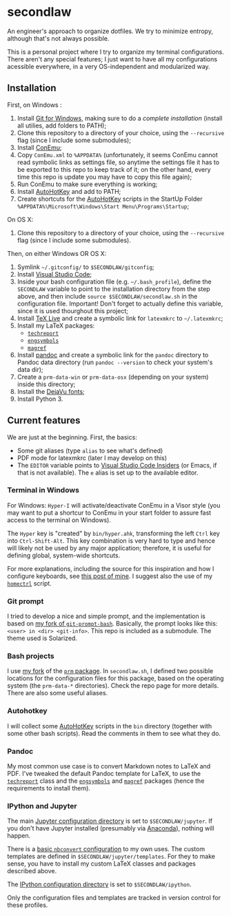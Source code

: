 secondlaw
=========

An engineer's approach to organize dotfiles. We try to minimize entropy, although that's not always possible.

This is a personal project where I try to organize my terminal configurations. There aren't any special features; I just want to have all my configurations acessible everywhere, in a very OS-independent and modularized way.

## Installation

First, on Windows :

1. Install [Git for Windows](https://git-for-windows.github.io/), making sure to do a *complete installation* (install all utilies, add folders to PATH);
2. Clone this repository to a directory of your choice, using the `--recursive` flag (since I include some submodules);
3. Install [ConEmu](https://conemu.github.io/);
4. Copy `ConEmu.xml` to `%APPDATA%` (unfortunately, it seems ConEmu cannot read symbolic links as settings file, so anytime the settings file it has to be exported to this repo to keep track of it; on the other hand, every time this repo is update you may have to copy this file again);
5. Run ConEmu to make sure everything is working;
6. Install [AutoHotKey][ahk] and add to PATH;
7. Create shortcuts for the [AutoHotKey][ahk] scripts in the StartUp Folder `%APPDATA%\Microsoft\Windows\Start Menu\Programs\Startup`;

On OS X:

1. Clone this repository to a directory of your choice, using the `--recursive` flag (since I include some submodules).

Then, on either Windows OR OS X:

1. Symlink `~/.gitconfig/` to `$SECONDLAW/gitconfig`;
2. Install [Visual Studio Code](https://code.visualstudio.com/);
3. Inside your bash configuration file (e.g. `~/.bash_profile`), define the `SECONDLAW` variable to point to the installation directory from the step above, and then include `source $SECONDLAW/secondlaw.sh` in the configuration file. Important! Don't forget to actually define this variable, since it is used thourghout this project;
4. Install [TeX Live](https://www.tug.org/texlive/) and create a symbolic link for `latexmkrc` to `~/.latexmkrc`;
5. Install my LaTeX packages:
    * [`techreport`](https://github.com/fabiofortkamp/techreport)
    * [`engsymbols`](https://github.com/fabiofortkamp/engsymbols)
    * [`magref`](https://github.com/PoloMag/magref-latex)
6. Install [pandoc](http://pandoc.org) and create a symbolic link for the `pandoc` directory to Pandoc data directory (run `pandoc --version` to check your system's data dir);
7. Create a `prm-data-win` or `prm-data-osx` (depending on your system) inside this directory;
8. Install the [DejaVu fonts](https://dejavu-fonts.github.io/);
9. Install Python 3.

## Current features

We are just at the beginning. First, the basics:

* Some git aliases (type `alias` to see what's defined)
* PDF mode for latexmkrc (later I may develop on this)
* The `EDITOR` variable points to [Visual Studio Code Insiders](https://code.visualstudio.com/insiders/) (or Emacs, if that is not available). The `e` alias is set up to the available editor.

### Terminal in Windows

For Windows: `Hyper-I` will activate/deactivate ConEmu in a Visor style (you may want to put a shortcur to ConEmu in your start folder to assure fast access to the terminal on Windows).

The `Hyper` key is "created" by `bin/hyper.ahk`, transforming the left `Ctrl` key into `Ctrl-Shift-Alt`. This key combination is very hard to type and hence will likely not be used by any major application; therefore, it is useful for defining global, system-wide shortcuts.

For more explanations, including the source for this inspiration and how I configure keyboards, see [this post of mine](http://thermocode.net/blog/keyboard/). I suggest also the use of my [`homectrl`][homectrl] script.

### Git prompt

I tried to develop a nice and simple prompt, and the implementation is based on [my fork of `git-prompt-bash`](https://github.com/fabiofortkamp/bash-git-prompt). Basically, the prompt looks like this: `<user> in <dir> <git-info>`. This repo is included as a submodule. The theme used is Solarized.

### Bash projects

I use [my fork](https://github.com/fabiofortkamp/prm) of the [`prm` package](https://github.com/eivind88/prm). In `secondlaw.sh`, I defined two possible locations for the configuration files for this package, based on the operating system (the `prm-data-*` directories). Check the repo page for more details. There are also some useful aliases.

### Autohotkey

I will collect some [AutoHotKey][ahk] scripts in the `bin` directory (together with some other bash scripts). Read the comments in them to see what they do.

[ahk]: http://autohotkey.com
[homectrl]: https://github.com/fabiofortkamp/homectrl

### Pandoc

My most common use case is to convert Markdown notes to LaTeX and PDF. I've tweaked the default Pandoc template for LaTeX, to use the [`techreport`](https://github.com/fabiofortkamp/techreport) class and the [`engsymbols`](https://github.com/fabiofortkamp/engsymbols) and [`magref`](https://github.com/PoloMag/magref-latex) packages (hence the requirements to install them).

### IPython and Jupyter

The main [Jupyter configuration directory][jupconfig] is set to `$SECONDLAW/jupyter`. If you don't have Jupyter installed (presumably via [Anaconda][Anaconda]), nothing will happen.

There is a [basic `nbconvert` configuration][nbconvert-config] to my own uses. The custom templates are defined in `$SECONDLAW/jupyter/templates`. For they to make sense, you have to install my custom LaTeX classes and packages described above.

The [IPython configuration directory][ipython-profile] is set to `$SECONDLAW/ipython`.

Only the configuration files and templates are tracked in version control for these profiles.

[jupconfig]: https://jupyter.readthedocs.io/en/latest/projects/jupyter-directories.html

[nbconvert-config]: https://nbconvert.readthedocs.io/en/stable/config_options.html

[Anaconda]: https://www.continuum.io/downloads

[ipython-profile]: https://ipython.readthedocs.io/en/stable/config/index.html#configuring-ipython
